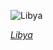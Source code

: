 
![Libya](https://www.gstatic.com/prettyearth/assets/full/6271.jpg)

*[Libya](https://www.google.com/maps/@29.31218,16.049502,17z/data=!3m1!1e3)*
